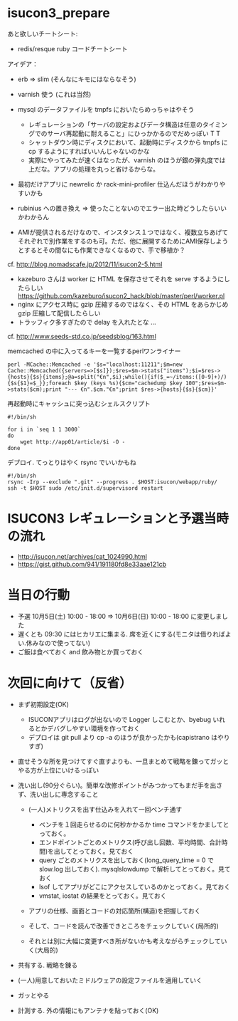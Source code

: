 isucon3_prepare
===============

あと欲しいチートシート:

- redis/resque ruby コードチートシート

アイデア：

- erb => slim (そんなにキモにはならなそう)
- varnish 使う (これは当然)
- mysql のデータファイルを tmpfs においたらめっちゃはやそう

    - レギュレーションの「サーバの設定およびデータ構造は任意のタイミングでのサーバ再起動に耐えること」にひっかかるのでだめっぽい T T
    - シャットダウン時にディスクにおいて、起動時にディスクから tmpfs に cp するようにすればいいんじゃないのかな
    - 実際にやってみたが速くはなったが、varnish のほうが銀の弾丸度では上だな。アプリの処理を丸っと省けるからな。

- 最初だけアプリに newrelic か rack-mini-profiler 仕込んだほうがわかりやすいかも
- rubinius への置き換え => 使ったことないのでエラー出た時どうしたらいいかわからん
- AMIが提供されるだけなので、インスタンス１つではなく、複数立ちあげてそれぞれで別作業をするのも可。ただ、他に展開するためにAMI保存しようとするとその間なにも作業できなくなるので、手で移植か？

cf. http://blog.nomadscafe.jp/2012/11/isucon2-5.html

- kazeburo さんは worker に HTML を保存させてそれを serve するようにしたらしい https://github.com/kazeburo/isucon2_hack/blob/master/perl/worker.pl
- nginx にアクセス時に gzip 圧縮するのではなく、その HTML をあらかじめ gzip 圧縮して配信したらしい 
- トラッフィク多すぎたので delay を入れたとな ...

cf. http://www.seeds-std.co.jp/seedsblog/163.html

memcached の中に入ってるキーを一覧するperlワンライナー

```
perl -MCache::Memcached -e '$s="localhost:11211";$m=new Cache::Memcached({servers=>[$s]});$res=$m->stats("items");$i=$res->{hosts}{$s}{items};@a=split("€n",$i);while(){if($_=~/items:([0-9]+)/){$s{$1}=$_}};foreach $key (keys %s){$cm="cachedump $key 100";$res=$m->stats($cm);print "--- €n".$cm."€n";print $res->{hosts}{$s}{$cm}}'
```

再起動時にキャッシュに突っ込むシェルスクリプト

```
#!/bin/sh

for i in `seq 1 1 3000`
do
    wget http://app01/article/$i -O -
done
```

デプロイ. てっとりはやく rsync でいいかもね

```
#!/bin/sh
rsync -Irp --exclude ".git" --progress . $HOST:isucon/webapp/ruby/
ssh -t $HOST sudo /etc/init.d/supervisord restart
```

# ISUCON3 レギュレーションと予選当時の流れ

- http://isucon.net/archives/cat_1024990.html
- https://gist.github.com/941/191180fd8e33aae121cb

# 当日の行動

- 予選 10月5日(土) 10:00 - 18:00 => 10月6日(日) 10:00 - 18:00 に変更しました
- 遅くとも 09:30 にはヒカリエに集まる. 席を近くにする(モニタは借りればよい.休みなので使ってない)
- ご飯は食べておく and 飲み物とか買っておく

# 次回に向けて（反省）

- まず初期設定(OK)

  - ISUCONアプリはログが出ないので Logger しこむとか、byebug いれるとかデバグしやすい環境を作っておく
  - デプロイは git pull より cp -a のほうが良かったかも(capistrano はやりすぎ)

- 直せそうな所を見つけてすぐ直すよりも、一旦まとめて戦略を錬ってガッとやる方が上位にいけるっぽい
- 洗い出し(90分ぐらい)。簡単な改修ポイントがみつかってもまだ手を出さず、洗い出しに専念すること

  - (一人)メトリクスを出す仕込みを入れて一回ベンチ通す
  
    - ベンチを１回走らせるのに何秒かかるか time コマンドをかましてとっておく。
    - エンドポイントごとのメトリクス(呼び出し回数、平均時間、合計時間)を出してとっておく。見ておく
    - query ごとのメトリクスを出しておく(long_query_time = 0 で slow.log 出しておく). mysqlslowdump で解析してとっておく。見ておく
    - lsof してアプリがどこにアクセスしているのかとっておく。見ておく
    - vmstat, iostat の結果をとっておく。見ておく

  - アプリの仕様、画面とコードの対応箇所(構造)を把握しておく
  - そして、コードを読んで改善できところをチェックしていく(局所的)
  - それとは別に大幅に変更すべき所がないかも考えながらチェックしていく(大局的)

- 共有する. 戦略を錬る
- (一人)用意しておいたミドルウェアの設定ファイルを適用していく
- ガッとやる

- 計測する. 外の情報にもアンテナを貼っておく(OK)
